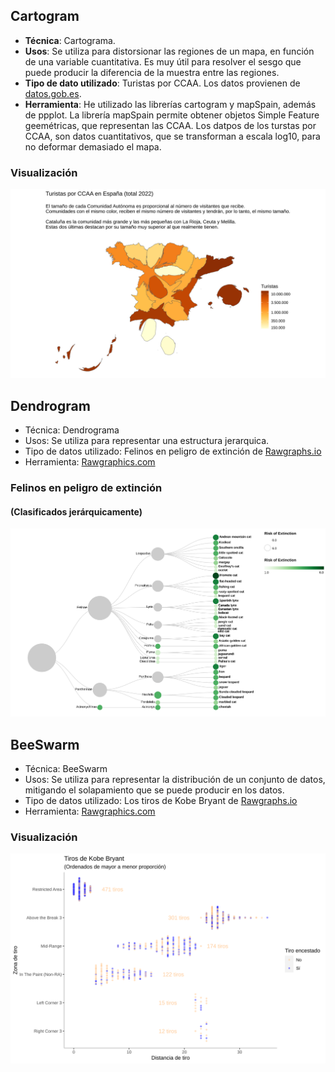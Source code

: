 ## Cartogram

- **Técnica**: Cartograma.
- **Usos**: Se utiliza para distorsionar las regiones de un mapa, en función de una variable cuantitativa. Es muy útil para resolver el sesgo que puede producir la diferencia de la muestra entre las regiones.
- **Tipo de dato utilizado**: Turistas por CCAA. Los datos provienen de [datos.gob.es](https://datos.gob.es/es/catalogo/ea0010587-numero-de-turistas-pernoctaciones-y-duracion-media-por-ccaa-de-destino-desglosados-por-continente-y-pais-de-residencia-identificador-api-52046). 
- **Herramienta**: He utilizado las librerías cartogram y mapSpain, además de ppplot. La librería mapSpain permite obtener objetos Simple Feature geemétricas, que representan las CCAA. Los datpos de los turstas por CCAA, son datos cuantitativos, que se transforman a escala log10, para no deformar demasiado el mapa.

### Visualización

![Cartogram](/cartogram.svg)

## Dendrogram

- Técnica: Dendrograma
- Usos: Se utiliza para representar una estructura jerarquica.
- Tipo de datos utilizado: Felinos en peligro de extinción de [Rawgraphs.io](https://github.com/rawgraphs/rawgraphs-app/blob/master/public/sample-datasets/Dendrogram%20-%20Felidae%20classification.tsv)
- Herramienta: [Rawgraphics.com](https://www.rawgraphs.io/)

### Felinos en peligro de extinción
#### (Clasificados jerárquicamente)
![Dendrogram](/Felinos_Dendrogram.svg)

## BeeSwarm

- Técnica: BeeSwarm
- Usos: Se utiliza para representar la distribución de un conjunto de datos, mitigando el solapamiento que se puede producir en los datos.
- Tipo de datos utilizado: Los tiros de Kobe Bryant de [Rawgraphs.io](https://github.com/rawgraphs/rawgraphs-app/blob/master/public/sample-datasets/Hexbin%20-%20basketball%20shots.tsv)
- Herramienta: [Rawgraphics.com](https://www.rawgraphs.io/)

### Visualización

![BeeSwarm](/beeswarm.svg)
